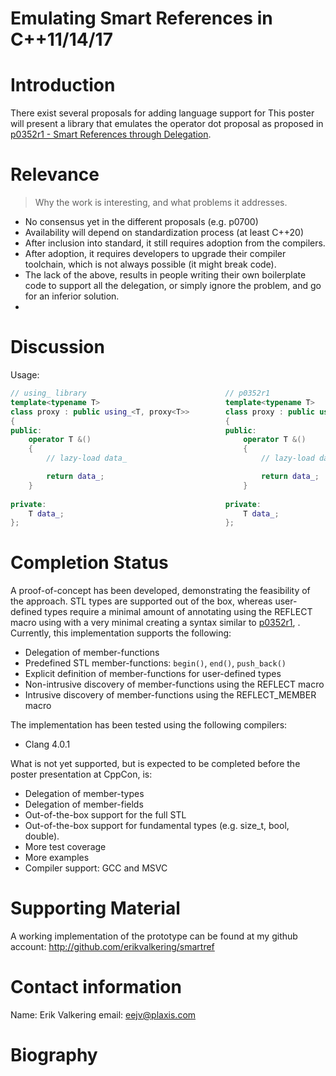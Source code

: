 Emulating Smart References in C++11/14/17
=========================================

# Introduction

There exist several proposals for adding language support for 
This poster will present a library that emulates the operator dot proposal as proposed in [p0352r1 - Smart References through Delegation](https://wg21.link/p0352r1).


# Relevance

> Why the work is interesting, and what problems it addresses.

- No consensus yet in the different proposals (e.g. p0700)
- Availability will depend on standardization process (at least C++20)
- After inclusion into standard, it still requires adoption from the compilers.
- After adoption, it requires developers to upgrade their compiler toolchain, which is not always possible (it might break code).
- The lack of the above, results in people writing their own boilerplate code to support all the delegation, or simply ignore the problem, and go for an inferior solution.
- 
# Discussion

Usage:
```c++
// using_ library                               // p0352r1
template<typename T>                            template<typename T>
class proxy : public using_<T, proxy<T>>        class proxy : public using T
{                                               {
public:                                         public:
    operator T &()                                  operator T &()
    {                                               {
        // lazy-load data_                              // lazy-load data_

        return data_;                                   return data_;
    }                                               }
    
private:                                        private:
    T data_;                                        T data_;
};                                              };
```

# Completion Status

A proof-of-concept has been developed, demonstrating the feasibility of the approach. STL types are supported out of the box, whereas user-defined types require a minimal amount of annotating using the REFLECT macro using  with a very minimal creating a syntax similar to [p0352r1](https://wg21.link/p0352r1), . Currently, this implementation supports the following:
- Delegation of member-functions
- Predefined STL member-functions: `begin()`, `end()`, `push_back()`
- Explicit definition of member-functions for user-defined types
- Non-intrusive discovery of member-functions using the REFLECT macro
- Intrusive discovery of member-functions using the REFLECT_MEMBER macro

The implementation has been tested using the following compilers:
- Clang 4.0.1

What is not yet supported, but is expected to be completed before the poster presentation at CppCon, is:
- Delegation of member-types
- Delegation of member-fields
- Out-of-the-box support for the full STL
- Out-of-the-box support for fundamental types (e.g. size_t, bool, double).
- More test coverage
- More examples
- Compiler support: GCC and MSVC

# Supporting Material

A working implementation of the prototype can be found at my github account: <http://github.com/erikvalkering/smartref>

# Contact information

Name: Erik Valkering
email: <eejv@plaxis.com>

# Biography

